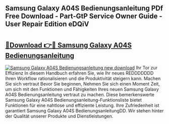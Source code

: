 ## Samsung Galaxy A04S Bedienungsanleitung PDf Free Download - Part-GtP Service Owner Guide - User Repair Edition eDQiV

# <h2><a href="http://df5s65t.blite.top/?on=Samsung+Galaxy+A04S+Bedienungsanleitung">🔗Download 👉🔴 Samsung Galaxy A04S Bedienungsanleitung</a></h2>

[![Samsung Galaxy A04S Bedienungsanleitung new download](https://i.imgur.com/lujVjoI.png)](http://df5s65t.blite.top/?on=Samsung+Galaxy+A04S+Bedienungsanleitung)
Ihr Tor zur Effizienz In diesem Handbuch erfahren Sie, wie Ihr neues REDDDDDDD Ihren Workflow rationalisieren und die Produktivität steigern kann. Machen Sie sich vertraut Bevor Sie beginnen, Nehmen Sie sich einen Moment Zeit, um sich mit den Funktionen und Fähigkeiten Ihres neuen Samsung Galaxy A04S Bedienungsanleitung vertraut zu machen. Diese bemerkenswerte Samsung Galaxy A04S Bedienungsanleitung-Funktionsliste bietet Funktionen für eine nahtlose und effiziente Leistung. Ihre Zufriedenheit ist garantiert Samsung Galaxy A04S BedienungsanleitungDD. Wir stehen hinter der Qualität unserer Produkte und Dienstleistungen.

